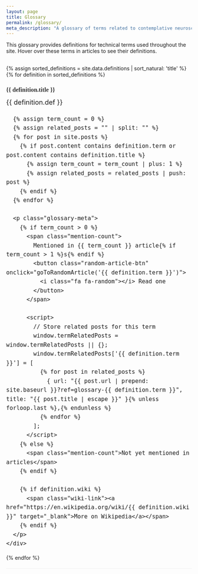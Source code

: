 ```yaml
---
layout: page
title: Glossary
permalink: /glossary/
meta_description: "A glossary of terms related to contemplative neuroscience, meditation practices, and neuroscience research methods."
---
```


This glossary provides definitions for technical terms used throughout the site. Hover over these terms in articles to see their definitions.

<div class="glossary-list">
{% assign sorted_definitions = site.data.definitions | sort_natural: 'title' %}
{% for definition in sorted_definitions %}
  <div id="{{ definition.term }}" class="glossary-item">
    <h3 class="glossary-term">{{ definition.title }}</h3>
    <div class="glossary-definition">
      {{ definition.def }}

      {% assign term_count = 0 %}
      {% assign related_posts = "" | split: "" %}
      {% for post in site.posts %}
        {% if post.content contains definition.term or post.content contains definition.title %}
          {% assign term_count = term_count | plus: 1 %}
          {% assign related_posts = related_posts | push: post %}
        {% endif %}
      {% endfor %}

      <p class="glossary-meta">
        {% if term_count > 0 %}
          <span class="mention-count">
            Mentioned in {{ term_count }} article{% if term_count > 1 %}s{% endif %}
            <button class="random-article-btn" onclick="goToRandomArticle('{{ definition.term }}')">
              <i class="fa fa-random"></i> Read one
            </button>
          </span>

          <script>
            // Store related posts for this term
            window.termRelatedPosts = window.termRelatedPosts || {};
            window.termRelatedPosts['{{ definition.term }}'] = [
              {% for post in related_posts %}
                { url: "{{ post.url | prepend: site.baseurl }}?ref=glossary-{{ definition.term }}", title: "{{ post.title | escape }}" }{% unless forloop.last %},{% endunless %}
              {% endfor %}
            ];
          </script>
        {% else %}
          <span class="mention-count">Not yet mentioned in articles</span>
        {% endif %}

        {% if definition.wiki %}
          <span class="wiki-link"><a href="https://en.wikipedia.org/wiki/{{ definition.wiki }}" target="_blank">More on Wikipedia</a></span>
        {% endif %}
      </p>
    </div>
  </div>
{% endfor %}
</div>

<style>
.glossary-list {
  margin-top: 30px;
}

.glossary-item {
  margin-bottom: 30px;
  padding-bottom: 20px;
  border-bottom: 1px solid #eee;
}

.glossary-item:last-child {
  border-bottom: none;
}

.glossary-term {
  margin-bottom: 10px;
  color: #333;
  font-family: Merriweather, serif;
}

.glossary-definition {
  font-size: 18px;
  line-height: 1.6;
}

.glossary-meta {
  display: flex;
  justify-content: space-between;
  margin-top: 15px;
  font-size: 14px;
  color: #666;
}

.mention-count {
  font-style: italic;
  background-color: #f3f3f3;
  padding: 3px 8px;
  border-radius: 4px;
  display: inline-block;
}

.wiki-link {
  margin-left: 15px;
}

@media (max-width: 600px) {
  .glossary-meta {
    flex-direction: column;
  }

  .wiki-link {
    margin-left: 0;
    margin-top: 8px;
  }
}

.random-article-btn {
  display: inline-block;
  background-color: #f62681;
  color: white;
  border: none;
  border-radius: 3px;
  padding: 3px 8px;
  margin-left: 10px;
  font-size: 12px;
  cursor: pointer;
  transition: background-color 0.2s ease;
  vertical-align: middle;
}

.random-article-btn:hover {
  background-color: #d01a6c;
}

.random-article-btn i {
  margin-right: 4px;
}
</style>

<script>
function goToRandomArticle(term) {
  if (window.termRelatedPosts && window.termRelatedPosts[term] && window.termRelatedPosts[term].length > 0) {
    const posts = window.termRelatedPosts[term];
    const randomIndex = Math.floor(Math.random() * posts.length);
    window.location.href = posts[randomIndex].url;
  }
}
</script>